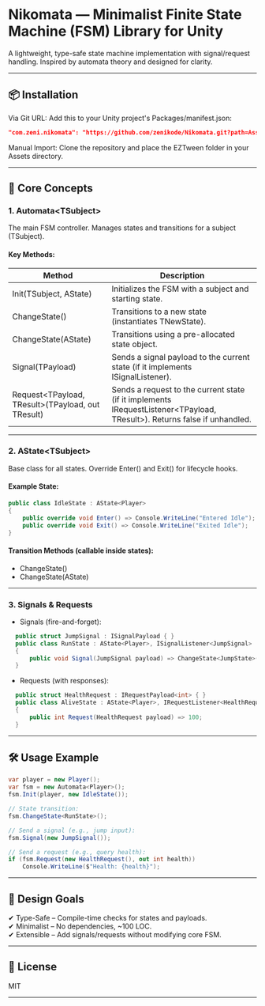 # Nikomata — Minimalist Finite State Machine (FSM) Library for Unity

A lightweight, type-safe state machine implementation with signal/request handling. Inspired by automata theory and designed for clarity.  

---  
## 📦 Installation  

Via Git URL:
Add this to your Unity project's Packages/manifest.json:
```json
"com.zeni.nikomata": "https://github.com/zenikode/Nikomata.git?path=Assets",
```

Manual Import:
Clone the repository and place the EZTween folder in your Assets directory.

---  
## 🚀 Core Concepts  
### 1. Automata\<TSubject>  
The main FSM controller. Manages states and transitions for a subject (TSubject).  

#### Key Methods:  
| Method | Description |  
|--------|-------------|  
| Init(TSubject, AState<TSubject>) | Initializes the FSM with a subject and starting state. |  
| ChangeState<TNewState>() | Transitions to a new state (instantiates TNewState). |  
| ChangeState(AState<TSubject>) | Transitions using a pre-allocated state object. |  
| Signal<TPayload>(TPayload) | Sends a signal payload to the current state (if it implements ISignalListener<TPayload>). |  
| Request<TPayload, TResult>(TPayload, out TResult) | Sends a request to the current state (if it implements IRequestListener<TPayload, TResult>). Returns false if unhandled. |  

---  
### 2. AState\<TSubject>  
Base class for all states. Override Enter() and Exit() for lifecycle hooks.  

#### Example State:  

```csharp
public class IdleState : AState<Player>  
{  
    public override void Enter() => Console.WriteLine("Entered Idle");  
    public override void Exit() => Console.WriteLine("Exited Idle");  
}   
```

#### Transition Methods (callable inside states):  
- ChangeState<TNewState>()  
- ChangeState(AState<TSubject>)  

---  
### 3. Signals & Requests  
- Signals (fire-and-forget):  
```csharp
  public struct JumpSignal : ISignalPayload { }  
  public class RunState : AState<Player>, ISignalListener<JumpSignal>  
  {  
      public void Signal(JumpSignal payload) => ChangeState<JumpState>();  
  }  
```
- Requests (with responses):  
```csharp
  public struct HealthRequest : IRequestPayload<int> { }  
  public class AliveState : AState<Player>, IRequestListener<HealthRequest, int>  
  {  
      public int Request(HealthRequest payload) => 100;  
  }  
```   

---  
## 🛠️ Usage Example  
```csharp
var player = new Player();  
var fsm = new Automata<Player>();  
fsm.Init(player, new IdleState());  

// State transition:  
fsm.ChangeState<RunState>();  

// Send a signal (e.g., jump input):  
fsm.Signal(new JumpSignal());  

// Send a request (e.g., query health):  
if (fsm.Request(new HealthRequest(), out int health))  
    Console.WriteLine($"Health: {health}");   
```
---  
## 🎯 Design Goals  
✔ Type-Safe – Compile-time checks for states and payloads.  
✔ Minimalist – No dependencies, ~100 LOC.  
✔ Extensible – Add signals/requests without modifying core FSM.  

---  
## 📜 License  
MIT  

---
